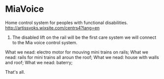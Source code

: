 # MiaVoice
Home control system for peoples with functional disabilities.
http://artissvoks.wixsite.com/centrs4?lang=en

1. The disabled lift on the rail will be the first care system we will connect to the Mia voice control system.

  What we nead: electro motor for mouving mini trains on rails;
  What we nead: rails for mini trains all aroun the roof;
  What we nead: house with walls and roof;
  What we nead: baterry;
  
  That's all.
